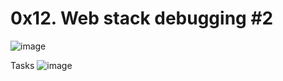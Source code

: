 # 0x12. Web stack debugging #2

![image](https://github.com/GEDIH/alx-system_engineering-devops/assets/117825147/f02bce8c-c855-447a-8c2f-98dcfa77e6a1)

Tasks
![image](https://github.com/GEDIH/alx-system_engineering-devops/assets/117825147/baf1c080-1aee-4bf4-a444-a35f7697bbda)
